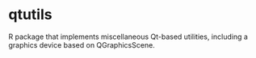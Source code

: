 qtutils
=======
R package that implements miscellaneous Qt-based utilities, 
including a graphics device based on QGraphicsScene.
